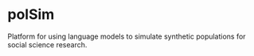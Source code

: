 # polSim
Platform for using language models to simulate synthetic populations for social science research.
